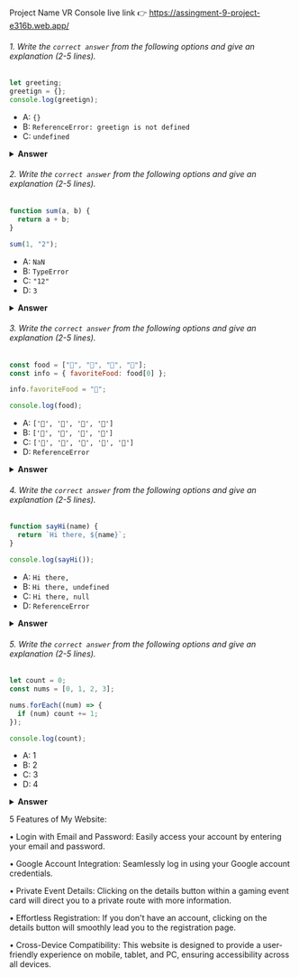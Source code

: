 Project Name VR Console
live link 👉 https://assingment-9-project-e316b.web.app/

###### 1. Write the `correct answer` from the following options and give an explanation (2-5 lines).

```javascript
let greeting;
greetign = {};
console.log(greetign);
```

- A: `{}`
- B: `ReferenceError: greetign is not defined`
- C: `undefined`

<details><summary><b>Answer</b></summary>
<p>

#### Answer: ?

- A: `{}`

  <i>Write your explanation here</i>

</p>
</details>

###### 2. Write the `correct answer` from the following options and give an explanation (2-5 lines).

```javascript
function sum(a, b) {
  return a + b;
}

sum(1, "2");
```

- A: `NaN`
- B: `TypeError`
- C: `"12"`
- D: `3`

<details><summary><b>Answer</b></summary>
<p>

#### Answer: ?

- C: `"12"`
  <i>Write your explanation here</i>

In JavaScript, when you use the + operator with a string and a number, it performs string concatenation. In this case, 1 is a number, and "2" is a string, so JavaScript will convert

</p>
</details>

###### 3. Write the `correct answer` from the following options and give an explanation (2-5 lines).

```javascript
const food = ["🍕", "🍫", "🥑", "🍔"];
const info = { favoriteFood: food[0] };

info.favoriteFood = "🍝";

console.log(food);
```

- A: `['🍕', '🍫', '🥑', '🍔']`
- B: `['🍝', '🍫', '🥑', '🍔']`
- C: `['🍝', '🍕', '🍫', '🥑', '🍔']`
- D: `ReferenceError`

<details><summary><b>Answer</b></summary>
<p>

#### Answer: ?

- A: `['🍕', '🍫', '🥑', '🍔']`
<i>Write your explanation here</i>
In this line, you change the value of info.favoriteFood to "🍝". This line only modifies the info object, updating the favoriteFood property within the object.
</p>
</details>

###### 4. Write the `correct answer` from the following options and give an explanation (2-5 lines).

```javascript
function sayHi(name) {
  return `Hi there, ${name}`;
}

console.log(sayHi());
```

- A: `Hi there,`
- B: `Hi there, undefined`
- C: `Hi there, null`
- D: `ReferenceError`

<details><summary><b>Answer</b></summary>
<p>

#### Answer: ?

- B: `Hi there, undefined`
<i>Write your explanation here</i>
In this line, you call the sayHi function without passing any arguments. When you call a function without providing the expected arguments, the parameters inside the function are assigned the value of undefined.
</p>
</details>

###### 5. Write the `correct answer` from the following options and give an explanation (2-5 lines).

```javascript
let count = 0;
const nums = [0, 1, 2, 3];

nums.forEach((num) => {
  if (num) count += 1;
});

console.log(count);
```

- A: 1
- B: 2
- C: 3
- D: 4

<details><summary><b>Answer</b></summary>
<p>

#### Answer: ?

- C: 3
<i>Write your explanation here</i>
👀👀👀👀
</p>
</details>

<!-- 5 Features of My Website: -->

5 Features of My Website:

• Login with Email and Password: Easily access your account by entering your email and password.

• Google Account Integration: Seamlessly log in using your Google account credentials.

• Private Event Details: Clicking on the details button within a gaming event card will direct you to a private route with more information.

• Effortless Registration: If you don't have an account, clicking on the details button will smoothly lead you to the registration page.

• Cross-Device Compatibility: This website is designed to provide a user-friendly experience on mobile, tablet, and PC, ensuring accessibility across all devices.
